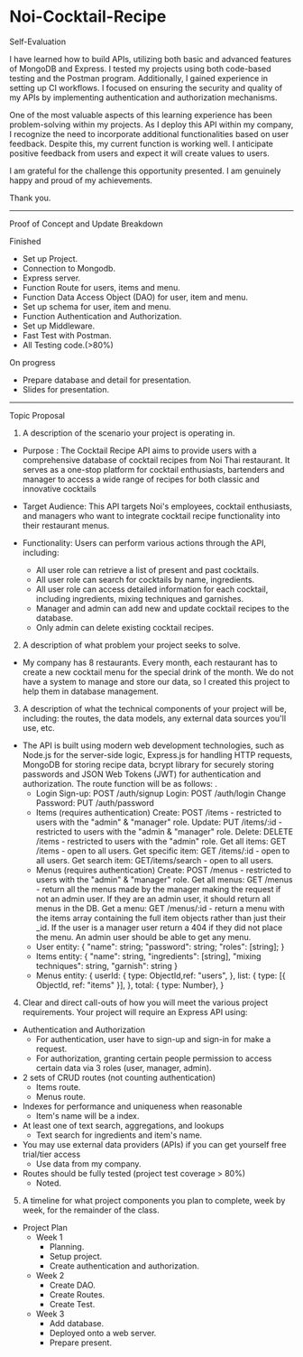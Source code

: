 # Noi-Cocktail-Recipe
Self-Evaluation

I have learned how to build APIs, utilizing both basic and advanced features of MongoDB and Express. I tested my projects using both code-based testing and the Postman program. Additionally, I gained experience in setting up CI workflows. I focused on ensuring the security and quality of my APIs by implementing authentication and authorization mechanisms.

One of the most valuable aspects of this learning experience has been problem-solving within my projects. As I deploy this API within my company, I recognize the need to incorporate additional functionalities based on user feedback. Despite this, my current function is working well. I anticipate positive feedback from users and expect it will create values to users.

I am grateful for the challenge this opportunity presented. I am genuinely happy and proud of my achievements.

Thank you.

---------------------------------------------------------------------------------------------------------------------------------------------------

Proof of Concept and Update Breakdown

Finished
- Set up Project.
- Connection to Mongodb.
- Express server.
- Function Route for users, items and menu.
- Function Data Access Object (DAO) for user, item and menu.
- Set up schema for user, item and menu.
- Function Authentication and Authorization.
- Set up Middleware.
- Fast Test with Postman.
- All Testing code.(>80%)

On progress
- Prepare database and detail for presentation.
- Slides for presentation.

------------------------------------------------------------------------------------------------------------------------------------------------

Topic Proposal
1. A description of the scenario your project is operating in.
 - Purpose : The Cocktail Recipe API aims to provide users with a comprehensive database of cocktail recipes from Noi Thai restaurant. It serves as a one-stop platform for cocktail enthusiasts, bartenders and manager to access a wide range of recipes for both classic and innovative cocktails
 - Target Audience: This API targets Noi's employees, cocktail enthusiasts, and managers who want to integrate cocktail recipe functionality into their restaurant menus.
 - Functionality: Users can perform various actions through the API, including:

    - All user role can retrieve a list of present and past cocktails.
    - All user role can search for cocktails by name, ingredients.
    - All user role can access detailed information for each cocktail, including ingredients, mixing techniques and garnishes.
    - Manager and admin can add new and update cocktail recipes to the database.
    - Only admin can delete existing cocktail recipes.
    
2. A description of what problem your project seeks to solve.
  - My company has 8 restaurants. Every month, each restaurant has to create a new cocktail menu for the special drink of the month. We do not have a system to manage and store our data, so I created this project to help them in database management.
3. A description of what the technical components of your project will be, including: the routes, the data models, any external data sources you'll use, etc.
 - The API is built using modern web development technologies, such as Node.js for the server-side logic, Express.js for handling HTTP requests, MongoDB for storing recipe data, bcrypt library for securely storing passwords and JSON Web Tokens (JWT) for authentication and authorization. The route function will be as follows:
.
    - Login
        Sign-up: POST /auth/signup
        Login: POST /auth/login
        Change Password: PUT /auth/password
    - Items (requires authentication)
        Create: POST /items - restricted to users with the "admin" & "manager" role.
        Update: PUT /items/:id - restricted to users with the "admin & "manager" role.
        Delete: DELETE /items - restricted to users with the "admin" role.
        Get all items: GET /items - open to all users.
        Get specific item: GET /items/:id - open to all users.
        Get search item: GET/items/search - open to all users.
    - Menus (requires authentication)
        Create: POST /menus - restricted to users with the "admin" & "manager" role.
        Get all menus: GET /menus - return all the menus made by the manager making the request if not an admin user. If they are an admin user, it should return all menus in the DB.
        Get a menu: GET /menus/:id - return a menu with the items array containing the full item objects rather than just their _id. If the user is a manager user return a 404 if they did not place the menu. An admin user should be able to get any menu.
    - User entity:
        {
        "name": string;
        "password": string;
        "roles": [string];
        }
    - Items entity:
        {
        "name": string,
        "ingredients": [string],
        "mixing techniques": string,
        "garnish": string
        }
    - Menus entity:
        {
        userId: {
          type: ObjectId,ref: "users",
        },
        list: {
          type: [{ ObjectId, ref: "items" }],
        },
        total: { type: Number},
        }

4. Clear and direct call-outs of how you will meet the various project requirements.
Your project will require an Express API using:
* Authentication and Authorization
  - For authentication, user have to sign-up and sign-in for make a request.
  - For authorization, granting certain people permission to access certain data via 3 roles (user, manager, admin).
* 2 sets of CRUD routes (not counting authentication)
  - Items route.
  - Menus route.
* Indexes for performance and uniqueness when reasonable
  - Item's name will be a index.
* At least one of text search, aggregations, and lookups
  - Text search for ingredients and item's name.
* You may use external data providers (APIs) if you can get yourself free trial/tier access
  - Use data from my company.
* Routes should be fully tested (project test coverage > 80%)
  - Noted.


5. A timeline for what project components you plan to complete, week by week, for the remainder of the class. 
* Project Plan
  * Week 1
    - Planning.
    - Setup project.
    - Create authentication and authorization.
  * Week 2
    - Create DAO.
    - Create Routes.
    - Create Test.
  * Week 3
    - Add database.
    - Deployed onto a web server.
    - Prepare present.